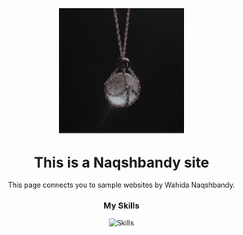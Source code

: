 <div align="center">
  <img src="./mg6.jpg" alt="img"/ width="250px">
<h1>This is a Naqshbandy site</h1>
<p>This page connects you to sample websites by Wahida Naqshbandy.</p>
<h3>My Skills</h3>
<img src="https://skillicons.dev/icons?i=html,css" alt="Skills">
